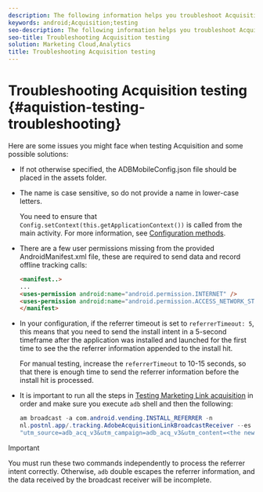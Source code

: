 ```yaml
---
description: The following information helps you troubleshoot Acquisition testing issues.
keywords: android;Acquisition;testing
seo-description: The following information helps you troubleshoot Acquisition testing issues.
seo-title: Troubleshooting Acquisition testing
solution: Marketing Cloud,Analytics
title: Troubleshooting Acquisition testing
---
```


# Troubleshooting Acquisition testing {#aquistion-testing-troubleshooting}

Here are some issues you might face when testing Acquisition and some possible solutions:

* If not otherwise specified, the ADBMobileConfig.json file should be placed in the assets folder.

* The name is case sensitive, so do not provide a name in lower-case letters.  

  You need to ensure that `Config.setContext(this.getApplicationContext())` is called from the main activity. For more information, see [Configuration methods](https://docs.adobe.com/content/help/en/mobile-services/android/configuration-android/methods.html).

* There are a few user permissions missing from the provided AndroidManifest.xml file, these are required to send data and record offline tracking calls:

  ```html
  <manifest..>
  ... 
  <uses-permission android:name="android.permission.INTERNET" />
  <uses-permission android:name="android.permission.ACCESS_NETWORK_STATE" />
  </manifest>
  ```

* In your configuration, if the referrer timeout is set to `referrerTimeout: 5`, this means that you need to send the install intent in a 5-second timeframe after the application was installed and launched for the first time to see the the referrer information appended to the install hit. 

  For manual testing, increase the `referrerTimeout` to 10-15 seconds, so that there is enough time to send the referrer information before the install hit is processed.

* It is important to run all the steps in [Testing Marketing Link acquisition](https://docs.adobe.com/content/help/en/mobile-services/android/acquisition-android/t-testing-marketing-link-acquisition.html) in order and make sure you execute `adb` shell and then the following:

  ```java
  am broadcast -a com.android.vending.INSTALL_REFERRER -n 
  nl.postnl.app/.tracking.AdobeAcquisitionLinkBroadcastReceiver --es "referrer"
  "utm_source=adb_acq_v3&utm_campaign=adb_acq_v3&utm_content=<the newly generated id at step #7>"
  ```

>[!IMPORTANT]
>
>You must run these two commands independently to process the referrer intent correctly.  Otherwise, `adb` double escapes the referrer information, and the data received by the broadcast receiver will be incomplete.
